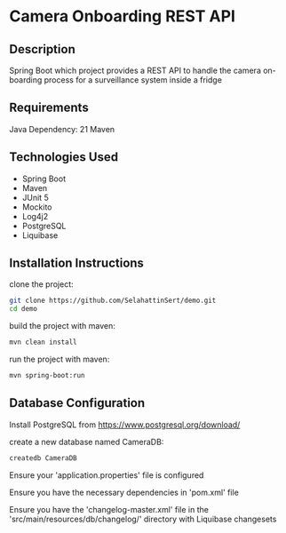 # Camera Onboarding REST API

## Description

Spring Boot which project provides a REST API to handle the camera on-boarding process for a surveillance system inside
a fridge

## Requirements

Java Dependency: 21
Maven

## Technologies Used

- Spring Boot
- Maven
- JUnit 5
- Mockito
- Log4j2
- PostgreSQL
- Liquibase

## Installation Instructions

clone the project:

```sh
git clone https://github.com/SelahattinSert/demo.git
cd demo
```

build the project with maven:

```sh
mvn clean install
```

run the project with maven:

```sh
mvn spring-boot:run
```

## Database Configuration

Install PostgreSQL from https://www.postgresql.org/download/

create a new database named CameraDB:

```sh
createdb CameraDB
```

Ensure your 'application.properties' file is configured

Ensure you have the necessary dependencies in 'pom.xml' file

Ensure you have the 'changelog-master.xml' file in the 'src/main/resources/db/changelog/' directory with Liquibase
changesets
